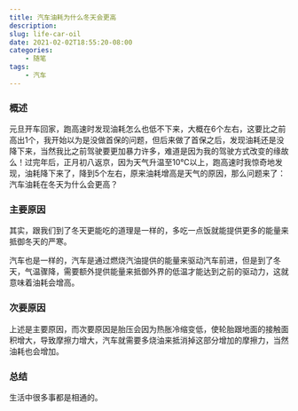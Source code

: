 ```yaml
---
title: 汽车油耗为什么冬天会更高
description: 
slug: life-car-oil
date: 2021-02-02T18:55:20-08:00
categories:
    - 随笔
tags:
    - 汽车
---
```


### 概述

元旦开车回家，跑高速时发现油耗怎么也低不下来，大概在6个左右，这要比之前高出1个，我开始以为是没做首保的问题，但后来做了首保之后，发现油耗还是没降下来，当然我比之前驾驶要更加暴力许多，难道是因为我的驾驶方式改变的缘故么！过完年后，正月初八返京，因为天气升温至10℃以上，跑高速时我惊奇地发现，油耗降下来了，降到5个左右，原来油耗增高是天气的原因，那么问题来了：汽车油耗在冬天为什么会更高？

### 主要原因

其实，跟我们到了冬天更能吃的道理是一样的，多吃一点饭就能提供更多的能量来抵御冬天的严寒。

汽车也是一样的，汽车是通过燃烧汽油提供的能量来驱动汽车前进，但是到了冬天，气温骤降，需要额外提供能量来抵御外界的低温才能达到之前的驱动力，这就意味着油耗会增高。



### 次要原因

上述是主要原因，而次要原因是胎压会因为热胀冷缩变低，使轮胎跟地面的接触面积增大，导致摩擦力增大，汽车就需要多烧油来抵消掉这部分增加的摩擦力，当然油耗也会增加。

### 总结

生活中很多事都是相通的。